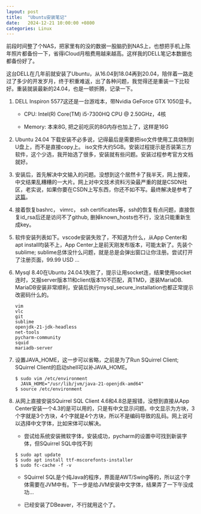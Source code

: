 ```yaml
---
layout: post
title:  "Ubuntu安装笔记"
date:   2024-12-21 10:00:00 +0800
categories: Linux
---
```


前段时间整了个NAS，把家里有的没的数据一股脑扔到NAS上，也想把手机上陈年照片都备份一下，省得iCloud月租费用越来越高。这样我的DELL笔记本数据也都备份好了。

这台DELL在几年前就安装了Ubuntu，从16.04到18.04再到20.04，陪伴着一路走过了多少的开发岁月，终于积重难返，出了各种问题，我觉得还是重装一下比较好。重装就装最新的24.04，也是一顿折腾，记录一下。 

1. DELL Inspiron 5577这还是一台游戏本，带Nvidia GeForce GTX 1050显卡。

   - CPU: Intel(R) Core(TM) i5-7300HQ CPU @ 2.50GHz，4核

   - Memory: 本来8G, 把之前吃灰的8G内存也加上了，这样是16G

2. Ubuntu 24.04 下载安装不必多说，记得最后是需要把iso文件使用工具烧制到U盘上，而不是直接copy上。 iso文件大约5GB。安装过程提示是否装第三方软件，这个少选，我开始选了很多，安装就有些问题。安装过程参考官方文档就好。
   
3. 安装后，首先解决中文输入的问题。没想到这个居然卡了我半天，网上搜索，中文结果乱糟糟的一大片。网上对中文技术资料污染最严重的就是CSDN社区，老实说，如果你要在CSDN上写东西，你还不如不写。最终解决是参考了[这篇](https://medium.com/@brightoning/cozy-ubuntu-24-04-install-fcitx5-for-chinese-input-f4278b14cf6f)。

4. 接着恢复bashrc， vimrc， ssh certificates等，ssh的恢复有点问题，直接恢复id_rsa后还是访问不了github, 删掉known_hosts也不行，没法只能重新生成key。

5. 软件安装列表如下。vscode安装失败了，不知道为什么，从App Center和apt install均装不上，App Center上是前天刚发布版本，可能太新了。先装个sublime; sublime总体没什么问题，就是总是会弹出窗口让你注册。尝试打开了注册页面，99.99 USD ...

6. Mysql 8.40在Ubuntu 24.04.1失败了，提示让用socket连，结果使用socket连时，又报server版本11和client版本10不匹配，真TMD，遂装MariaDB. MariaDB安装非常顺利，安装后执行mysql_secure_installation也都正常提示改密码什么的。

   ```
   vim
   vlc
   git    
   sublime
   openjdk-21-jdk-headless
   net-tools
   pycharm-community
   squid
   mariadb-server
   ```
   
7. 设置JAVA_HOME，这一步可以省略，之前是为了Run SQuirrel Client; SQuirrel Client的启动shell可以补JAVA_HOME。 
   ```
   $ sudo vim /etc/environment
     JAVA_HOME="/usr/lib/jvm/java-21-openjdk-amd64"
   $ source /etc/environment
   ```

8. 从网上直接安装SQuirrel SQL Client 4.6和4.8总是报错，没想到直接从App Center安装一个4.3的是可以用的，只是有中文显示问题。中文显示为方块，3个字就是3个方块，4个字就是4个方块，所以不是编码导致的乱码。网上说可以选择中文字体，比如宋体可以解决。
   
   - 尝试给系统安装微软字体，安装成功，pycharm的设置中可找到新装字体，但SQuirrel SQL中找不到
   ```
   $ sudo apt update
   $ sudo apt install ttf-mscorefonts-installer
   $ sudo fc-cache -f -v
   ```
   
   - SQuirrel SQL是个纯Java的程序，界面是AWT/Swing等的，所以这个字体需要在JVM中有。下一步是给JVM安装中文字体，结果弄了一下午没成功... 
   
   - 已经安装了DBeaver，不行就用这个了。 
   
   